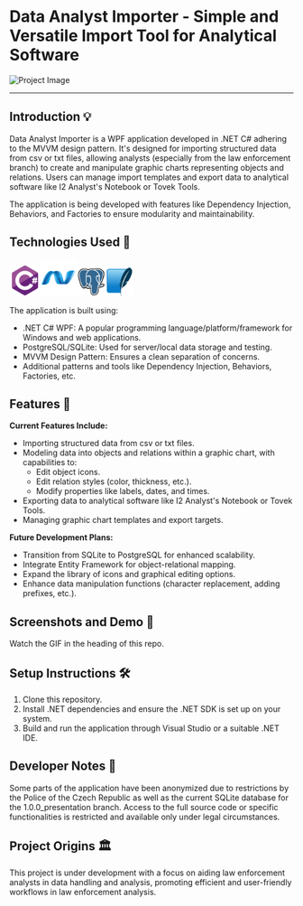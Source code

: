 # Data Analyst Importer - Simple and Versatile Import Tool for Analytical Software

![Project Image](https://github.com/tomasKopecky/tomasKopecky/blob/main/media/repos_images/AnalystDataImporter/banner_speed_3.gif)

---

## Introduction 💡
Data Analyst Importer is a WPF application developed in .NET C# adhering to the MVVM design pattern. It's designed for importing structured data from csv or txt files, allowing analysts (especially from the law enforcement branch) to create and manipulate graphic charts representing objects and relations. Users can manage import templates and export data to analytical software like I2 Analyst's Notebook or Tovek Tools.

The application is being developed with features like Dependency Injection, Behaviors, and Factories to ensure modularity and maintainability.

## Technologies Used 📖

<img src="https://github.com/tomasKopecky/tomasKopecky/blob/main/media/icons/csharp/csharp-original.svg" width="55"><img src="https://github.com/tomasKopecky/tomasKopecky/blob/main/media/icons/dot-net/dot-net-original.svg" width="65"><img src="https://github.com/tomasKopecky/tomasKopecky/blob/main/media/icons/postgresql/postgresql-original.svg" width="50"><img src="https://github.com/tomasKopecky/tomasKopecky/blob/main/media/icons/sqlite/sqlite-original.svg" width="50">

The application is built using:
- .NET C# WPF: A popular programming language/platform/framework for Windows and web applications.
- PostgreSQL/SQLite: Used for server/local data storage and testing.
- MVVM Design Pattern: Ensures a clean separation of concerns.
- Additional patterns and tools like Dependency Injection, Behaviors, Factories, etc.

## Features 🌟
**Current Features Include:**
- Importing structured data from csv or txt files.
- Modeling data into objects and relations within a graphic chart, with capabilities to:
  - Edit object icons.
  - Edit relation styles (color, thickness, etc.).
  - Modify properties like labels, dates, and times.
- Exporting data to analytical software like I2 Analyst's Notebook or Tovek Tools.
- Managing graphic chart templates and export targets.

**Future Development Plans:**
- Transition from SQLite to PostgreSQL for enhanced scalability.
- Integrate Entity Framework for object-relational mapping.
- Expand the library of icons and graphical editing options.
- Enhance data manipulation functions (character replacement, adding prefixes, etc.).

## Screenshots and Demo 📸

Watch the GIF in the heading of this repo.

## Setup Instructions 🛠️

1. Clone this repository.
2. Install .NET dependencies and ensure the .NET SDK is set up on your system.
3. Build and run the application through Visual Studio or a suitable .NET IDE.

## Developer Notes 🔑

Some parts of the application have been anonymized due to restrictions by the Police of the Czech Republic as well as the current SQLite database for the 1.0.0_presentation branch. Access to the full source code or specific functionalities is restricted and available only under legal circumstances.

## Project Origins 🏛️

This project is under development with a focus on aiding law enforcement analysts in data handling and analysis, promoting efficient and user-friendly workflows in law enforcement analysis.